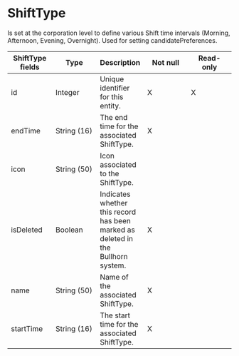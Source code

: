 # ShiftType

Is set at the corporation level to define various Shift time intervals (Morning, Afternoon, Evening, Overnight). Used for setting candidatePreferences.

<table>
    <colgroup>
        <col width="20%" />
        <col width="20%" />
        <col width="20%" />
        <col width="20%" />
        <col width="20%" />
    </colgroup>
    <thead>
        <tr class="header">
            <th>ShiftType fields</th>
            <th>Type</th>
            <th>Description</th>
            <th>Not null</th>
            <th>Read-only</th>
        </tr>
    </thead>
    <tbody>
        <tr class="even">
            <td>id</td>
            <td>Integer</td>
            <td>Unique identifier for this entity.</td>
            <td>X</td>
            <td>X</td>
        </tr>
        <tr class="odd">
            <td>endTime</td>
            <td>String (16)</td>
            <td>The end time for the associated ShiftType.</td>
            <td>X</td>
            <td></td>
        </tr>
        <tr class="even">
            <td>icon</td>
            <td>String (50)</td>
            <td>Icon associated to the ShiftType.</td>
            <td></td>
            <td></td>
        </tr>
        <tr class="odd">
            <td>isDeleted</td>
            <td>Boolean</td>
            <td>Indicates whether this record has been marked as deleted in the Bullhorn system.</td>
            <td>X</td>
            <td></td>
        </tr>
        <tr class="even">
            <td>name</td>
            <td>String (50)</td>
            <td>Name of the associated ShiftType.</td>
            <td>X</td>
            <td></td>
        </tr>
        <tr class="odd">
            <td>startTime</td>
            <td>String (16)</td>
            <td>The start time for the associated ShiftType.</td>
            <td>X</td>
            <td></td>
        </tr>
    </tbody>
</table>
